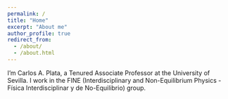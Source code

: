 ```yaml
---
permalink: /
title: "Home"
excerpt: "About me"
author_profile: true
redirect_from: 
  - /about/
  - /about.html
---
```


I’m Carlos A. Plata, a Tenured Associate Professor at the University of Sevilla. I work in the FINE (Interdisciplinary and Non-Equilibrium Physics - Física Interdisciplinar y de No-Equilibrio) group.
